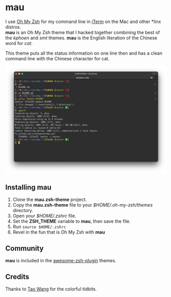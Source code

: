# mau 

I use [Oh My Zsh](http://ohmyz.sh/) for my command line in [iTerm](https://www.iterm2.com/) on the Mac and other *linx distros.  
**mau** is an Oh My Zsh theme that I hacked together combining the best of the _kphoen_ and _smt_ themes.  **mau** is the English 
literation of the Chinese word for _cat_.  

This theme puts all the status information on one line then and has a clean command line with the Chinese character for cat.

![alt text](./mau.zsh-theme.png)

## Installing **mau**

1. Clone the **mau.zsh-theme** project.
2. Copy the **mau.zsh-theme** file to your *$HOME/.oh-my-zsh/themes* directory.
3. Open your *$HOME/.zshrc* file.
4. Set the **ZSH_THEME** variable to **mau**, then save the file.
5. Run `source $HOME/.zshrc`
6. Revel in the fun that is Oh My Zsh with **mau**

## Community

**mau** is included in the [awesome-zsh-plugin](https://github.com/unixorn/awesome-zsh-plugins#themes) themes.

## Credits

Thanks to  [Tao Wang](https://github.com/vichargrave/mau/issues?q=is%3Apr+author%3Atwang2218) for the colorful tidbits. 
